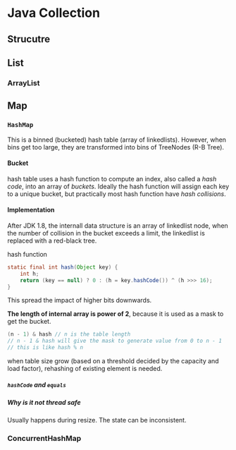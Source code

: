 # Java Collection

## Strucutre

## List
### ArrayList

## Map
### `HashMap`
This is a binned (bucketed) hash table (array of linkedlists). However, when bins get too large, they are transformed into bins of TreeNodes (R-B Tree).

#### Bucket 
hash table uses a hash function to compute an index, also called a *hash code*, into an array of *buckets*. Ideally the hash function will assign each key to a unique bucket, but practically most hash function have *hash collisions*.

#### Implementation
After JDK 1.8, the internall data structure is an array of linkedlist node, when the number of collision in the bucket exceeds a limit, the linkedlist is replaced with a red-black tree.

hash function
```java
static final int hash(Object key) {
    int h;
    return (key == null) ? 0 : (h = key.hashCode()) ^ (h >>> 16);
}
```
This spread the impact of higher bits downwards.

**The length of internal array is power of 2**, because it is used as a mask to get the bucket. 

```java
(n - 1) & hash // n is the table length
// n - 1 & hash will give the mask to generate value from 0 to n - 1
// this is like hash % n
```

when table size grow (based on a threshold decided by the capacity and load factor), rehashing of existing element is needed. 

##### `hashCode` and `equals`


##### Why is it not thread safe
Usually happens during resize. The state can be inconsistent.

### ConcurrentHashMap


